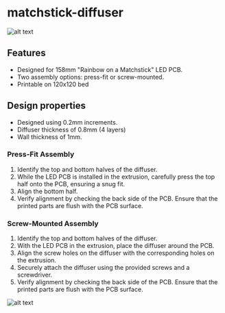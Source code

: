 # matchstick-diffuser
![alt text](https://github.com/midikeyboard/VoronUsers/blob/master/printer_mods/midikeyboard/MatchstickDiffuser/Images/01.png)
## Features

- Designed for 158mm "Rainbow on a Matchstick" LED PCB.
- Two assembly options: press-fit or screw-mounted.
- Printable on 120x120 bed

## Design properties

- Designed using 0.2mm increments.
- Diffuser thickness of 0.8mm (4 layers)
- Wall thickness of 1mm.



### Press-Fit Assembly

1. Identify the top and bottom halves of the diffuser.
2. While the LED PCB is installed in the extrusion, carefully press the top half onto the PCB, ensuring a snug fit.
3. Align the bottom half.
4. Verify alignment by checking the back side of the PCB. Ensure that the printed parts are flush with the PCB surface.

### Screw-Mounted Assembly

1. Identify the top and bottom halves of the diffuser.
2. With the LED PCB in the extrusion, place the diffuser around the PCB.
3. Align the screw holes on the diffuser with the corresponding holes on the extrusion.
4. Securely attach the diffuser using the provided screws and a screwdriver.
5. Verify alignment by checking the back side of the PCB. Ensure that the printed parts are flush with the PCB surface.

![alt text](https://github.com/midikeyboard/VoronUsers/blob/master/printer_mods/midikeyboard/MatchstickDiffuser/Images/02.png)
